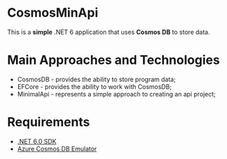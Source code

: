 # CosmosMinApi

This is a **simple** .NET 6 application that uses **Cosmos DB** to store data.

# Main Approaches and Technologies

- CosmosDB - provides the ability to store program data;
- EFCore - provides the ability to work with CosmosDB;
- MinimalApi - represents a simple approach to creating an api project;

# Requirements

- [.NET 6.0 SDK](https://dotnet.microsoft.com/download/dotnet/6.0)
- [Azure Cosmos DB Emulator](https://learn.microsoft.com/en-us/azure/cosmos-db/local-emulator?tabs=ssl-netstd21)
